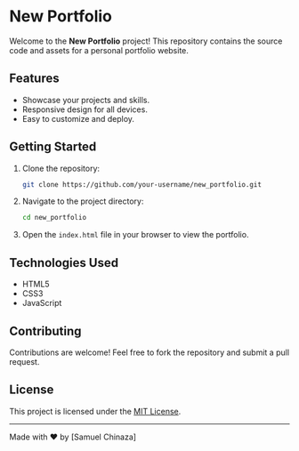 # New Portfolio

Welcome to the **New Portfolio** project! This repository contains the source code and assets for a personal portfolio website.

## Features

- Showcase your projects and skills.
- Responsive design for all devices.
- Easy to customize and deploy.

## Getting Started

1. Clone the repository:
   ```bash
   git clone https://github.com/your-username/new_portfolio.git
   ```
2. Navigate to the project directory:
   ```bash
   cd new_portfolio
   ```
3. Open the `index.html` file in your browser to view the portfolio.

## Technologies Used

- HTML5
- CSS3
- JavaScript

## Contributing

Contributions are welcome! Feel free to fork the repository and submit a pull request.

## License

This project is licensed under the [MIT License](LICENSE).

---

Made with ❤️ by [Samuel Chinaza]
